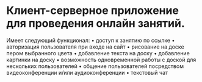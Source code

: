 # Клиент-серверное приложение для проведения онлайн занятий.
Имеет следующий функционал:
•	доступ к занятию по ссылке
•	авторизация пользователя при входе на сайт
•	рисование на доске пером выбранного цвета
•	добавление текста на доску
•	добавление картинки на доску
•	возможность одновременной работы с доской для нескольких пользователей
•	общение пользователей посредством видеоконференции и/или аудиоконференции
•	текстовый чат

